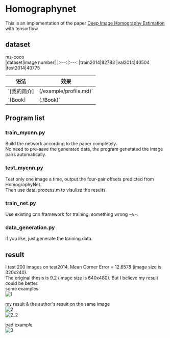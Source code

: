 # Homographynet
This is an implementation of the paper [Deep Image Homography Estimation](https://arxiv.org/pdf/1606.03798.pdf) with tensorflow

## dataset
ms-coco  
|dataset|image number|
|:---:|:---:
|train2014|82783
|val2014|40504
|test2014|40775

|语法|效果|
|----|-----
|`[我的简介]|(/example/profile.md)`|[我的简介](/example/profile.md)
|`[Book]|(./Book)`|[Book](/Book)

## Program list
### train_mycnn.py
Build the network according to the paper completely.  
No need to pre-save the generated data, the program genetated the image pairs automatically.  
### test_mycnn.py
Test only one image a time, output the four-pair offsets predicted from HomographyNet.  
Then use data_process.m to visulize the results.  
### train_net.py
Use existing cnn framework for training, something wrong ~v~.  
### data_generation.py
if you like, just generate the training data.  
## result
I test 200 images on test2014, Mean Corner Error = 12.6578 (image size is 320x240).  
The original thesis is 9.2 (image size is 640x480). But I believe my result could be better.  
some examples  
![1](http://i1.piimg.com/567571/490315a068fd15bd.png)  

my result & the author's result on the same image  
![2](http://i1.piimg.com/567571/e822ab2e728f381b.png)  
![2_2](http://i4.buimg.com/567571/3b9f54d83c67248a.png)  

bad example  
![3](http://i4.buimg.com/567571/3904cd85018bcff9.png)
